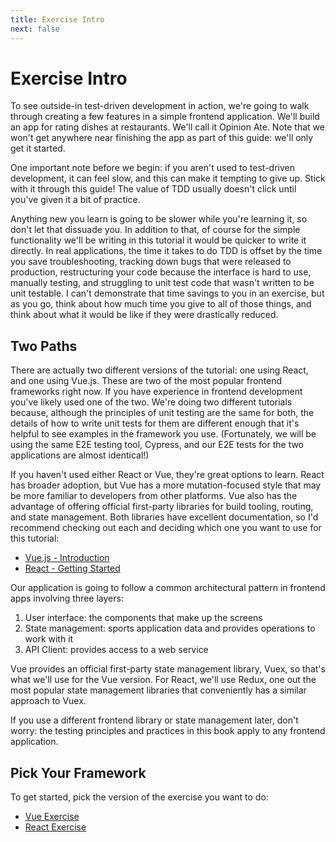 ```yaml
---
title: Exercise Intro
next: false
---
```


# Exercise Intro

To see outside-in test-driven development in action, we're going to walk through creating a few features in a simple frontend application. We'll build an app for rating dishes at restaurants. We'll call it Opinion Ate. Note that we won't get anywhere near finishing the app as part of this guide: we'll only get it started.

One important note before we begin: if you aren't used to test-driven development, it can feel slow, and this can make it tempting to give up. Stick with it through this guide! The value of TDD usually doesn't click until you've given it a bit of practice.

Anything new you learn is going to be slower while you're learning it, so don't let that dissuade you. In addition to that, of course for the simple functionality we'll be writing in this tutorial it would be quicker to write it directly. In real applications, the time it takes to do TDD is offset by the time you save troubleshooting, tracking down bugs that were released to production, restructuring your code because the interface is hard to use, manually testing, and struggling to unit test code that wasn't written to be unit testable. I can't demonstrate that time savings to you in an exercise, but as you go, think about how much time you give to all of those things, and think about what it would be like if they were drastically reduced.

## Two Paths
There are actually two different versions of the tutorial: one using React, and one using Vue.js. These are two of the most popular frontend frameworks right now. If you have experience in frontend development you've likely used one of the two. We're doing two different tutorials because, although the principles of unit testing are the same for both, the details of how to write unit tests for them are different enough that it's helpful to see examples in the framework you use. (Fortunately, we will be using the same E2E testing tool, Cypress, and our E2E tests for the two applications are almost identical!)

If you haven't used either React or Vue, they're great options to learn. React has broader adoption, but Vue has a more mutation-focused style that may be more familiar to developers from other platforms. Vue also has the advantage of offering official first-party libraries for build tooling, routing, and state management. Both libraries have excellent documentation, so I'd recommend checking out each and deciding which one you want to use for this tutorial:

* [Vue.js - Introduction](https://vuejs.org/v2/guide/)
* [React - Getting Started](https://reactjs.org/docs/getting-started.html)

Our application is going to follow a common architectural pattern in frontend apps involving three layers:

1. User interface: the components that make up the screens
2. State management: sports application data and provides operations to work with it
3. API Client: provides access to a web service

Vue provides an official first-party state management library, Vuex, so that's what we'll use for the Vue version. For React, we'll use Redux, one out the most popular state management libraries that conveniently has a similar approach to Vuex.

If you use a different frontend library or state management later, don't worry: the testing principles and practices in this book apply to any frontend application.

## Pick Your Framework
To get started, pick the version of the exercise you want to do:

- [Vue Exercise](/vue/)
- [React Exercise](/react/)
